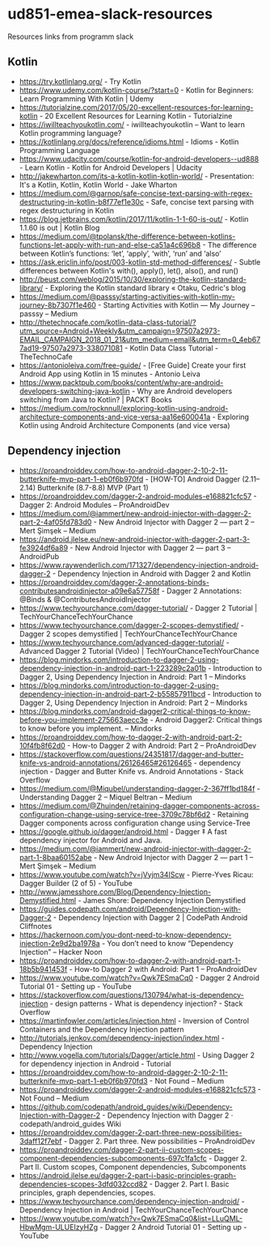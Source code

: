 # ud851-emea-slack-resources
Resources links from programm slack

## Kotlin
- https://try.kotlinlang.org/ -  Try Kotlin
- https://www.udemy.com/kotlin-course/?start=0 -  Kotlin for Beginners: Learn Programming With Kotlin | Udemy
- https://tutorialzine.com/2017/05/20-excellent-resources-for-learning-kotlin -  20 Excellent Resources for Learning Kotlin - Tutorialzine
- https://iwillteachyoukotlin.com/ -  iwillteachyoukotlin – Want to learn Kotlin programming language?
- https://kotlinlang.org/docs/reference/idioms.html -  Idioms - Kotlin Programming Language
- https://www.udacity.com/course/kotlin-for-android-developers--ud888 -  Learn Kotlin - Kotlin for Android Developers | Udacity
- http://jakewharton.com/its-a-kotlin-kotlin-kotlin-world/ -  Presentation: It's a Kotlin, Kotlin, Kotlin World - Jake Wharton
- https://medium.com/@garnop/safe-concise-text-parsing-with-regex-destructuring-in-kotlin-b8f77ef1e30c -  Safe, concise text parsing with regex destructuring in Kotlin
- https://blog.jetbrains.com/kotlin/2017/11/kotlin-1-1-60-is-out/ -  Kotlin 1.1.60 is out | Kotlin Blog
- https://medium.com/@tpolansk/the-difference-between-kotlins-functions-let-apply-with-run-and-else-ca51a4c696b8 -  The difference between Kotlin’s functions: ‘let’, ‘apply’, ‘with’, ‘run’ and ‘also’
- https://ask.ericlin.info/post/003-kotlin-std-method-differences/ -  Subtle differences between Kotlin's with(), apply(), let(), also(), and run()
- http://beust.com/weblog/2015/10/30/exploring-the-kotlin-standard-library/ -  Exploring the Kotlin standard library « Otaku, Cedric's blog
- https://medium.com/@passsy/starting-activities-with-kotlin-my-journey-8b7307f1e460 -  Starting Activities with Kotlin — My Journey – passsy – Medium
- http://thetechnocafe.com/kotlin-data-class-tutorial/?utm_source=Android+Weekly&utm_campaign=97507a2973-EMAIL_CAMPAIGN_2018_01_21&utm_medium=email&utm_term=0_4eb677ad19-97507a2973-338071081 -  Kotlin Data Class Tutorial - TheTechnoCafe
- https://antonioleiva.com/free-guide/ -  [Free Guide] Create your first Android App using Kotlin in 15 minutes - Antonio Leiva
- https://www.packtpub.com/books/content/why-are-android-developers-switching-java-kotlin -  Why are Android developers switching from Java to Kotlin? | PACKT Books
- https://medium.com/rocknnull/exploring-kotlin-using-android-architecture-components-and-vice-versa-aa16e600041a -  Exploring Kotlin using Android Architecture Components (and vice versa)


## Dependency injection
- https://proandroiddev.com/how-to-android-dagger-2-10-2-11-butterknife-mvp-part-1-eb0f6b970fd -  [HOW-TO] Android Dagger (2.11–2.14) Butterknife (8.7-8.8) MVP (Part 1)
- https://proandroiddev.com/dagger-2-android-modules-e168821cfc57 -  Dagger 2: Android Modules – ProAndroidDev
- https://medium.com/@iammert/new-android-injector-with-dagger-2-part-2-4af05fd783d0 -  New Android Injector with Dagger 2 — part 2 – Mert Şimşek – Medium
- https://android.jlelse.eu/new-android-injector-with-dagger-2-part-3-fe3924df6a89 -  New Android Injector with Dagger 2 — part 3 – AndroidPub
- https://www.raywenderlich.com/171327/dependency-injection-android-dagger-2 -  Dependency Injection in Android with Dagger 2 and Kotlin
- https://proandroiddev.com/dagger-2-annotations-binds-contributesandroidinjector-a09e6a57758f -  Dagger 2 Annotations: @Binds & @ContributesAndroidInjector
- https://www.techyourchance.com/dagger-tutorial/ -  Dagger 2 Tutorial | TechYourChanceTechYourChance
- https://www.techyourchance.com/dagger-2-scopes-demystified/ -  Dagger 2 scopes demystified | TechYourChanceTechYourChance
- https://www.techyourchance.com/advanced-dagger-tutorial/ -  Advanced Dagger 2 Tutorial (Video) | TechYourChanceTechYourChance
- https://blog.mindorks.com/introduction-to-dagger-2-using-dependency-injection-in-android-part-1-223289c2a01b -  Introduction to Dagger 2, Using Dependency Injection in Android: Part 1 – Mindorks
- https://blog.mindorks.com/introduction-to-dagger-2-using-dependency-injection-in-android-part-2-b55857911bcd -  Introduction to Dagger 2, Using Dependency Injection in Android: Part 2 – Mindorks
- https://blog.mindorks.com/android-dagger2-critical-things-to-know-before-you-implement-275663aecc3e -  Android Dagger2: Critical things to know before you implement. – Mindorks
- https://proandroiddev.com/how-to-dagger-2-with-android-part-2-10f4fb8f62d0 -  How-to Dagger 2 with Android: Part 2 – ProAndroidDev
- https://stackoverflow.com/questions/24351817/dagger-and-butter-knife-vs-android-annotations/26126465#26126465 -  dependency injection - Dagger and Butter Knife vs. Android Annotations - Stack Overflow
- https://medium.com/@Miqubel/understanding-dagger-2-367ff1bd184f -  Understanding Dagger 2 – Miquel Beltran – Medium
- https://medium.com/@Zhuinden/retaining-dagger-components-across-configuration-change-using-service-tree-3709c78bf6d2 -  Retaining Dagger components across configuration change using Service-Tree
- https://google.github.io/dagger/android.html -  Dagger ‡ A fast dependency injector for Android and Java.
- https://medium.com/@iammert/new-android-injector-with-dagger-2-part-1-8baa60152abe -  New Android Injector with Dagger 2 — part 1 – Mert Şimşek – Medium
- https://www.youtube.com/watch?v=jVyjm34IScw -  Pierre-Yves Ricau: Dagger Builder (2 of 5) - YouTube
- http://www.jamesshore.com/Blog/Dependency-Injection-Demystified.html -  James Shore: Dependency Injection Demystified
- https://guides.codepath.com/android/Dependency-Injection-with-Dagger-2 -  Dependency Injection with Dagger 2 | CodePath Android Cliffnotes
- https://hackernoon.com/you-dont-need-to-know-dependency-injection-2e9d2ba1978a -  You don’t need to know “Dependency Injection” – Hacker Noon
- https://proandroiddev.com/how-to-dagger-2-with-android-part-1-18b5b941453f -  How-to Dagger 2 with Android: Part 1 – ProAndroidDev
- https://www.youtube.com/watch?v=Qwk7ESmaCq0 -  Dagger 2 Android Tutorial 01 - Setting up - YouTube
- https://stackoverflow.com/questions/130794/what-is-dependency-injection -  design patterns - What is dependency injection? - Stack Overflow
- https://martinfowler.com/articles/injection.html -  Inversion of Control Containers and the Dependency Injection pattern
- http://tutorials.jenkov.com/dependency-injection/index.html -  Dependency Injection
- http://www.vogella.com/tutorials/Dagger/article.html -  Using Dagger 2 for dependency injection in Android - Tutorial
- https://proandroiddev.com/how-to-android-dagger-2-10-2-11-butterknife-mvp-part-1-eb0f6b970fd3 -  Not Found – Medium
- https://proandroiddev.com/dagger-2-android-modules-e168821cfc573 -  Not Found – Medium
- https://github.com/codepath/android_guides/wiki/Dependency-Injection-with-Dagger-2 -  Dependency Injection with Dagger 2 · codepath/android_guides Wiki
- https://proandroiddev.com/dagger-2-part-three-new-possibilities-3daff12f7ebf -  Dagger 2. Part three. New possibilities – ProAndroidDev
- https://proandroiddev.com/dagger-2-part-ii-custom-scopes-component-dependencies-subcomponents-697c1fa1cfc -  Dagger 2. Part II. Custom scopes, Component dependencies, Subcomponents
- https://android.jlelse.eu/dagger-2-part-i-basic-principles-graph-dependencies-scopes-3dfd032ccd82 -  Dagger 2. Part I. Basic principles, graph dependencies, scopes.
- https://www.techyourchance.com/dependency-injection-android/ -  Dependency Injection in Android | TechYourChanceTechYourChance
- https://www.youtube.com/watch?v=Qwk7ESmaCq0&list=LLuQML-HbwMgm-ULUEIzyHZg -  Dagger 2 Android Tutorial 01 - Setting up - YouTube


